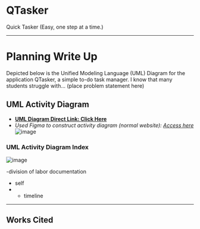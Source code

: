 # QTasker
Quick Tasker (Easy, one step at a time.)

--------------------------

# Planning Write Up

Depicted below is the Unified Modeling Language (UML) Diagram for the application QTasker, a simple to-do task manager. I know that many students struggle with... (place problem statement here)

## UML Activity Diagram

- <ins>**UML Diagram Direct Link: [Click Here](e)**</ins>
- _Used Figma to construct activity diagram (normal website): [Access here](https://www.figma.com/)_
![image](e)


### UML Activity Diagram Index

![image](https://github.com/user-attachments/assets/9ec322a1-bfbe-4c57-b04c-5398d45c7264)

-division of labor documentation 
- self
- - timeline
--------------------------

## Works Cited

